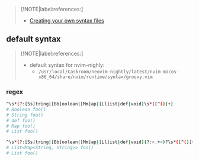 

> [!NOTE|label:references:]
> - [Creating your own syntax files](https://vim.fandom.com/wiki/Creating_your_own_syntax_files)

## default syntax

> [!NOTE|label:references:]
> - default syntax for nvim-nighly:
>   - `/usr/local/Caskroom/neovim-nightly/latest/nvim-macos-x86_64/share/nvim/runtime/syntax/groovy.vim`

### regex
```bash
^\s*(?:[Ss]tring|[Bb]oolean|[Mm]ap|[Ll]ist|def|void)\s*([^()]+)
# Boolean foo()
# String foo()
# def foo()
# Map foo()
# List foo()

^\s*(?:[Ss]tring|[Bb]oolean|[Mm]ap|[Ll]ist|def|void)(?:<.+>)?\s*([^()]+)
# List<Map<String, String>> foo()
# List foo()
```
